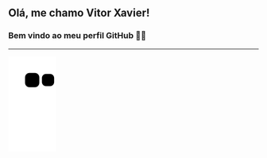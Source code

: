 ## Olá, me chamo Vitor Xavier! 
### Bem vindo ao meu perfil GitHub 👋🏻


-----------------------------------------------------------------------------
![snake gif](https://github.com/VitXP/VitXP/blob/output/github-contribution-grid-snake.svg)
